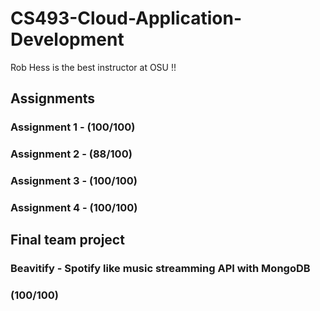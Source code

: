# CS493-Cloud-Application-Development
Rob Hess is the best instructor at OSU !!

## Assignments

### Assignment 1 - (100/100)
### Assignment 2 - (88/100)
### Assignment 3 - (100/100)
### Assignment 4 - (100/100)

## Final team project
### Beavitify - Spotify like music streamming API with MongoDB
### (100/100)
